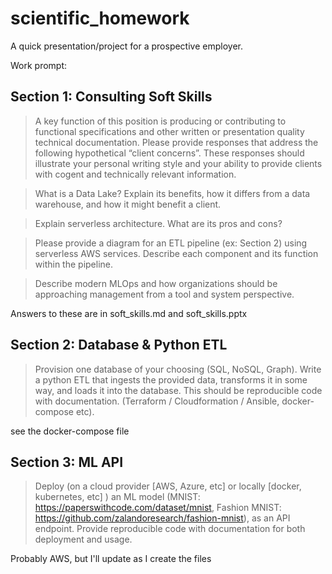 # scientific_homework
A quick presentation/project for a prospective employer.

Work prompt:

## Section 1: Consulting Soft Skills

>A key function of this position is producing or contributing to functional specifications and other written or presentation quality technical documentation. Please provide responses that address the following hypothetical “client concerns”. These responses should illustrate your personal writing style and your ability to provide clients with cogent and technically relevant information.

>What is a Data Lake? Explain its benefits, how it differs from a data warehouse, and how it might benefit a client. 

>Explain serverless architecture.  What are its pros and cons?

>Please provide a diagram for an ETL pipeline (ex: Section 2) using serverless AWS services. Describe each component and its function within the pipeline.

>Describe modern MLOps and how organizations should be approaching management from a tool and system perspective.

Answers to these are in soft_skills.md and soft_skills.pptx 

## Section 2: Database & Python ETL

>Provision one database of your choosing (SQL, NoSQL, Graph).  Write a python ETL that ingests the provided data, transforms it in some way, and loads it into the database. This should be reproducible code with documentation. (Terraform / Cloudformation / Ansible, docker-compose etc).

see the docker-compose file

## Section 3: ML API

>Deploy (on a cloud provider [AWS, Azure, etc] or locally [docker, kubernetes, etc] ) an ML model (MNIST: https://paperswithcode.com/dataset/mnist, Fashion MNIST: https://github.com/zalandoresearch/fashion-mnist), as an API endpoint. Provide reproducible code with documentation for both deployment and usage.

Probably AWS, but I'll update as I create the files
